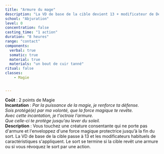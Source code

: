 ```yaml
---
title: "Armure du mage"
description: "La VD de base de la cible devient 13 + modificateur de Dextérité."
school: "Abjuration"
level: 0
concentration: false
casting_time: "1 action"
duration: "8 heures"
range: "contact"
components:
  verbal: true
  somatic: true
  material: true
  materials: "un bout de cuir tanné"
ritual: false
classes:
    - Magie


---
```

**Coût** : 2 points de Magie   
**Incantation** : *Par la puissance de la magie, je renforce ta défense.*    
*Sois protégé(e) par ma volonté, que la force magique te revête.*    
*Avec cette incantation, je t'octroie l'armure.*    
*Que celle-ci te protège jusqu'au lever du soleil.*    
**Description** : Vous touchez une créature consentante qui ne porte pas d'armure et l'enveloppez d'une force magique protectrice jusqu'à la fin du sort. La VD de base de la cible passe à 13 et les modificateurs habituels de caractéristiques s'appliquent. Le sort se termine si la cible revêt une armure ou si vous révoquez le sort par une action.
